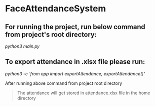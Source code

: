 # FaceAttendanceSystem


## For running the project, run below command from project's root directory:
_python3 main.py_


## To export attendance in .xlsx file please run:
_python3 -c 'from app import exportAttendance; exportAttendance()'_

After running above command from project root directory
> The attendance will get stored in attendance.xlsx file in the home directory